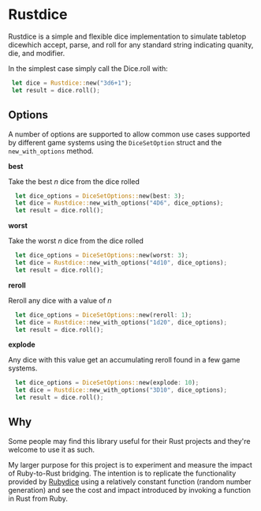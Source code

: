 # Rustdice

Rustdice is a simple and flexible dice implementation to simulate tabletop dicewhich accept, parse, and roll for any standard string indicating quanity, die, and modifier. 

In the simplest case simply call the Dice.roll with:

```rust
 let dice = Rustdice::new("3d6+1");
 let result = dice.roll();
```

## Options

A number of options are supported to allow common use cases supported by different game systems using the `DiceSetOption` struct and the `new_with_options` method.

__best__

Take the best _n_ dice from the dice rolled

```rust
  let dice_options = DiceSetOptions::new(best: 3);
  let dice = Rustdice::new_with_options("4D6", dice_options);
  let result = dice.roll();
```

__worst__

Take the worst _n_ dice from the dice rolled

```rust
  let dice_options = DiceSetOptions::new(worst: 3);
  let dice = Rustdice::new_with_options("4d10", dice_options);
  let result = dice.roll();
```

__reroll__

Reroll any dice with a value of _n_

```rust
  let dice_options = DiceSetOptions::new(reroll: 1);
  let dice = Rustdice::new_with_options("1d20", dice_options);
  let result = dice.roll();
```

__explode__

Any dice with this value get an accumulating reroll found in a few game systems.

```rust
  let dice_options = DiceSetOptions::new(explode: 10);
  let dice = Rustdice::new_with_options("3D10", dice_options);
  let result = dice.roll();
```

## Why 

Some people may find this library useful for their Rust projects and they're welcome to use it as such.

My larger purpose for this project is to experiment and measure the impact of Ruby-to-Rust bridging.  The intention is to replicate the functionality provided by [Rubydice](https://github.com/atavistock/rubydice) using a relatively constant function (random number generation) and see the cost and impact introduced by invoking a function in Rust from Ruby.  
